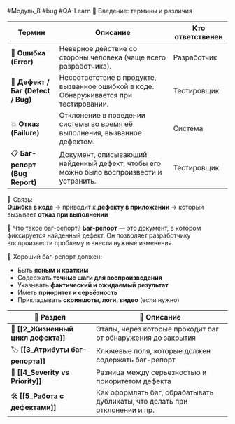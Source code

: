 #Модуль_8 #bug #QA-Learn
📌 Введение: термины и различия

|Термин|Описание|Кто ответственен|
|---|---|---|
|🧠 **Ошибка (Error)**|Неверное действие со стороны человека (чаще всего разработчика).|Разработчик|
|🐞 **Дефект / Баг (Defect / Bug)**|Несоответствие в продукте, вызванное ошибкой в коде. Обнаруживается при тестировании.|Тестировщик|
|💥 **Отказ (Failure)**|Отклонение в поведении системы во время её выполнения, вызванное дефектом.|Система|
|📋 **Баг-репорт (Bug Report)**|Документ, описывающий найденный дефект, чтобы его можно было воспроизвести и устранить.|Тестировщик|
🔁 Связь:  
**Ошибка в коде** → приводит к **дефекту в приложении** → который вызывает **отказ при выполнении**

🧾 Что такое баг-репорт?
**Баг-репорт** — это документ, в котором фиксируется найденный дефект. Он позволяет разработчику воспроизвести проблему и внести нужные изменения.

🧩 Хороший баг-репорт должен:
- Быть **ясным и кратким**
- Содержать **точные шаги для воспроизведения**
- Указывать **фактический и ожидаемый результат**
- Иметь **приоритет и серьёзность**
- Прикладывать **скриншоты, логи, видео** (если нужно)

|📌 Раздел|📝 Описание|
|---|---|
|🔄 **[[2_Жизненный цикл дефекта]]**|Этапы, через которые проходит баг от обнаружения до закрытия|
|🏷️ **[[3_Атрибуты баг-репорта]]**|Ключевые поля, которые должен содержать баг-репорт|
|🚨 **[[4_Severity vs Priority]]**|Разница между серьезностью и приоритетом дефекта|
|🛠️ **[[5_Работа с дефектами]]**|Как оформлять баг, обрабатывать дубликаты, что делать при отклонении и пр.|